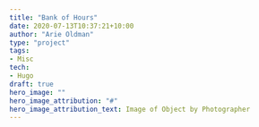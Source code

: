 ```yaml
---
title: "Bank of Hours"
date: 2020-07-13T10:37:21+10:00
author: "Arie Oldman"
type: "project"
tags:
- Misc
tech:
- Hugo
draft: true
hero_image: ""
hero_image_attribution: "#"
hero_image_attribution_text: Image of Object by Photographer
---
```

